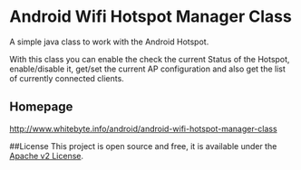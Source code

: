 Android Wifi Hotspot Manager Class
==================

A simple java class to work with the Android Hotspot.

With this class you can enable the check the current Status of the Hotspot, enable/disable it, get/set the current AP configuration and also get the list of currently connected clients.

## Homepage
http://www.whitebyte.info/android/android-wifi-hotspot-manager-class

##License
This project is open source and free, it is available under the [Apache v2 License](http://www.apache.org/licenses/LICENSE-2.0.html).